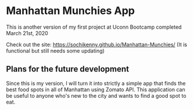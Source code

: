 # Manhattan Munchies App

This is another version of my first project at Uconn Bootcamp completed March 21st, 2020

Check out the site: https://sochikenny.github.io/Manhattan-Munchies/ (It is functional but still needs some updating)

## Plans for the future development

Since this is my version, I will turn it into strictly a simple app that finds the best food spots in all of Manhattan using Zomato API. 
This application can be useful to anyone who's new to the city and wants to find a good spot to eat. 



